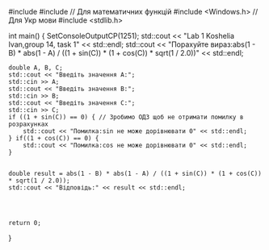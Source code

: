 #include <iostream>
#include <cmath> // Для математичних функцій
#include <Windows.h> // Для Укр мови
#include <stdlib.h>

int main() {
SetConsoleOutputCP(1251);
std::cout << "Lab 1 Koshelia Ivan,group 14, task 1" << std::endl;
std::cout << "Порахуйте вираз:abs(1 - B) * abs(1 - A) / ((1 + sin(C)) * (1 + cos(C)) * sqrt(1 / 2.0))" << std::endl;


	double A, B, C;
	std::cout << "Введіть значення A:";
	std::cin >> A;
	std::cout << "Введіть значення B:";
	std::cin >> B;
	std::cout << "Введіть значення C:";
	std::cin >> C;
	if ((1 + sin(C)) == 0) { // Зробимо ОДЗ щоб не отримати помилку в розрахунках
		std::cout << "Помилка:sin не може дорівнювати 0" << std::endl;
	} if((1 + cos(C)) == 0) {
		std::cout << "Помилка:cos не може дорівнювати 0" << std::endl;
	}
	

	double result = abs(1 - B) * abs(1 - A) / ((1 + sin(C)) * (1 + cos(C)) * sqrt(1 / 2.0));
	std::cout << "Відповідь:" << result << std::endl;
		
	


	return 0;





}
